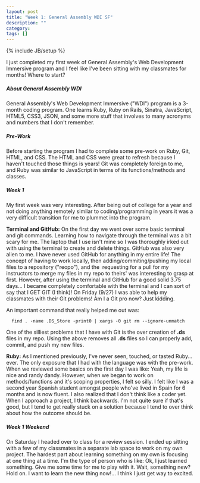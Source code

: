 ```yaml
---
layout: post
title: "Week 1: General Assembly WDI SF"
description: ""
category: 
tags: []
---
```

{% include JB/setup %}

I just completed my first week of General Assembly's Web Development Immersive program and I feel like I've been sitting with my classmates for months! Where to start?

##### About General Assembly WDI

General Assembly's Web Development Immersive ("WDI") program is a 3-month coding program. One learns Ruby, Ruby on Rails, Sinatra, JavaScript, HTML5, CSS3, JSON, and some more stuff that involves to many acronyms and numbers that I don't remember.

##### Pre-Work

Before starting the program I had to complete some pre-work on Ruby, Git, HTML, and CSS. The HTML and CSS were great to refresh because I haven't touched those things is years! Git was completely foreign to me, and Ruby was similar to JavaScript in terms of its functions/methods and classes.

##### Week 1

My first week was very interesting. After being out of college for a year and not doing anything remotely similar to coding/programming in years it was a very difficult transition for me to plummet into the program.

**Terminal and GitHub:** On the first day we went over some basic terminal and git commands. Learning how to navigate through the terminal was a bit scary for me. The laptop that I use isn't mine so I was thoroughly irked out with using the terminal to create and delete things. GitHub was also very alien to me. I have never used GitHub for anything in my entire life! The concept of having to work locally, then adding/commiting/pushing my local files to a repository ("reopo"), and the  requesting for a pull for my instructors to merge my files in my repo to theirs' was interesting to grasp at first. However, after using the terminal and GitHub for a good solid 3.75 days... I became completely comfortable with the terminal and I can sort of say that I GET GIT (I think)! On Friday (9/27) I was able to help my classmates with their Git problems! Am I a Git pro now? Just kidding.

An important command that really helped me out was: 

      find . -name .DS_Store -print0 | xargs -0 git rm --ignore-unmatch

One of the silliest problems that I have with Git is the over creation of **.ds** files in my repo. Using the above removes all **.ds** files so I can properly add, commit, and push my new files.

**Ruby:** As I mentioned previously, I've never seen, touched, or tasted Ruby... ever. The only exposure that I had with the language was with the pre-work. When we reviewed some basics on the first day I was like: Yeah, my life is nice and randy dandy. However, when we began to work on methods/functions and it's scoping properties, I felt so silly. I felt like I was a second year Spanish student amongst people who've lived in Spain for 6 months and is now fluent. I also realized that I don't think like a coder yet. When I approach a project, I think backwards. I'm not quite sure if that's good, but I tend to get really stuck on a solution because I tend to over think about how the outcome should be.

##### Week 1 Weekend

On Saturday I headed over to class for a review session. I ended up sitting with a few of my classmates in a separate lab space to work on my own project. The hardest part about learning something on my own is focusing at one thing at a time. I'm the type of person who is like: Ok, I just learned something. Give me some time for me to play with it. Wait, something new? Hold on. I want to learn the new thing now!... I think I just get way to excited.
